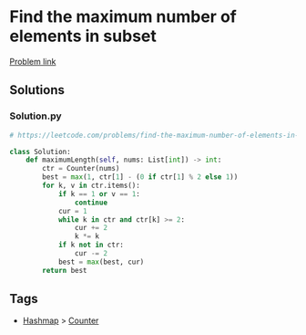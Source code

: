 # Find the maximum number of elements in subset

[Problem link](https://leetcode.com/problems/find-the-maximum-number-of-elements-in-subset/)

## Solutions


### Solution.py
```py
# https://leetcode.com/problems/find-the-maximum-number-of-elements-in-subset/

class Solution:
    def maximumLength(self, nums: List[int]) -> int:
        ctr = Counter(nums)
        best = max(1, ctr[1] - (0 if ctr[1] % 2 else 1))
        for k, v in ctr.items():
            if k == 1 or v == 1:
                continue
            cur = 1
            while k in ctr and ctr[k] >= 2:
                cur += 2
                k *= k
            if k not in ctr:
                cur -= 2
            best = max(best, cur)
        return best
```
## Tags

* [Hashmap](/Collections/hashmap.md#hashmap) > [Counter](/Collections/hashmap.md#counter)

